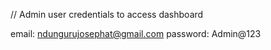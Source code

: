 // Admin user credentials to access dashboard

email: ndungurujosephat@gmail.com
password: Admin@123
